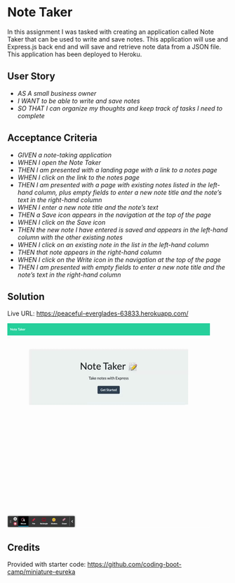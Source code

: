 # Note Taker

In this assignment I was tasked with creating an application called Note Taker that can be used to write and save notes. This application will use and Express.js back end and will save and retrieve note data from a JSON file. This application has been deployed to Heroku.

## User Story

- _AS A small business owner_
- _I WANT to be able to write and save notes_
- _SO THAT I can organize my thoughts and keep track of tasks I need to complete_

## Acceptance Criteria

- _GIVEN a note-taking application_
- _WHEN I open the Note Taker_
- _THEN I am presented with a landing page with a link to a notes page_
- _WHEN I click on the link to the notes page_
- _THEN I am presented with a page with existing notes listed in the left-hand column, plus empty fields to enter a new note title and the note’s text in the right-hand column_
- _WHEN I enter a new note title and the note’s text_
- _THEN a Save icon appears in the navigation at the top of the page_
- _WHEN I click on the Save icon_
- _THEN the new note I have entered is saved and appears in the left-hand column with the other existing notes_
- _WHEN I click on an existing note in the list in the left-hand column_
- _THEN that note appears in the right-hand column_
- _WHEN I click on the Write icon in the navigation at the top of the page_
- _THEN I am presented with empty fields to enter a new note title and the note’s text in the right-hand column_

## Solution

Live URL: https://peaceful-everglades-63833.herokuapp.com/

![SCREENCAST](./public/assets/images/note-taker.gif)

## Credits

Provided with starter code: https://github.com/coding-boot-camp/miniature-eureka
